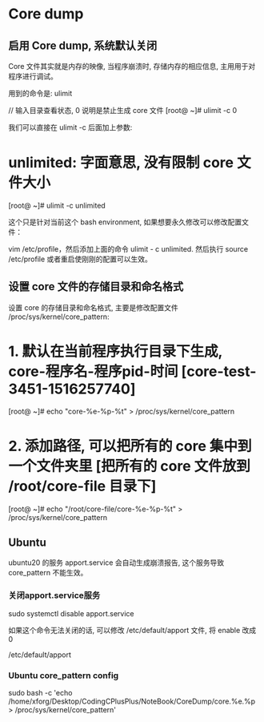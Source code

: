 # Core dump

## 启用 Core dump, 系统默认关闭

Core 文件其实就是内存的映像, 当程序崩溃时, 存储内存的相应信息, 主用用于对程序进行调试。

用到的命令是: ulimit

// 输入目录查看状态, 0 说明是禁止生成 core 文件
[root@ ~]# ulimit -c
0

我们可以直接在 ulimit -c 后面加上参数:

# unlimited: 字面意思, 没有限制 core 文件大小
[root@ ~]# ulimit -c unlimited

这个只是针对当前这个 bash environment, 如果想要永久修改可以修改配置文件：

vim /etc/profile，然后添加上面的命令 ulimit - c unlimited. 然后执行 source /etc/profile 或者重启使刚刚的配置可以生效。

##  设置 core 文件的存储目录和命名格式

设置 core 的存储目录和命名格式, 主要是修改配置文件 /proc/sys/kernel/core_pattern:

# 1. 默认在当前程序执行目录下生成, core-程序名-程序pid-时间 [core-test-3451-1516257740]
[root@ ~]# echo "core-%e-%p-%t" > /proc/sys/kernel/core_pattern

# 2. 添加路径, 可以把所有的 core 集中到一个文件夹里 [把所有的 core 文件放到 /root/core-file 目录下]
[root@ ~]# echo "/root/core-file/core-%e-%p-%t" > /proc/sys/kernel/core_pattern


## Ubuntu

ubuntu20 的服务 apport.service 会自动生成崩溃报告, 这个服务导致 core_pattern 不能生效。

### 关闭apport.service服务

sudo systemctl disable apport.service

如果这个命令无法关闭的话, 可以修改 /etc/default/apport 文件, 将 enable 改成 0

/etc/default/apport

### Ubuntu core_pattern config
sudo bash -c 'echo /home/xforg/Desktop/CodingCPlusPlus/NoteBook/CoreDump/core.%e.%p > /proc/sys/kernel/core_pattern'